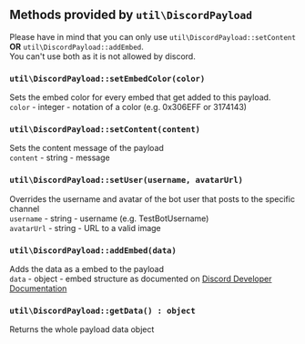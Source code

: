 ## Methods provided by `util\DiscordPayload`
Please have in mind that you can only use `util\DiscordPayload::setContent` **OR** `util\DiscordPayload::addEmbed`.  
You can't use both as it is not allowed by discord.

### `util\DiscordPayload::setEmbedColor(color)`
Sets the embed color for every embed that get added to this payload.  
`color` - integer - notation of a color (e.g. 0x306EFF or 3174143)

### `util\DiscordPayload::setContent(content)`
Sets the content message of the payload  
`content` - string - message

### `util\DiscordPayload::setUser(username, avatarUrl)`
Overrides the username and avatar of the bot user that posts to the specific channel  
`username` - string - username (e.g. TestBotUsername)  
`avatarUrl` - string - URL to a valid image

### `util\DiscordPayload::addEmbed(data)`
Adds the data as a embed to the payload  
`data` - object - embed structure as documented on [Discord Developer Documentation](https://discordapp.com/developers/docs/resources/channel#embed-object)

### `util\DiscordPayload::getData() : object`
Returns the whole payload data object